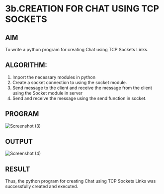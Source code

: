 # 3b.CREATION FOR CHAT USING TCP SOCKETS
## AIM
To write a python program for creating Chat using TCP Sockets Links.
## ALGORITHM:
1. Import the necessary modules in python
2. Create a socket connection to using the socket module.
3. Send message to the client and receive the message from the client using the Socket module in
 server
4. Send and receive the message using the send function in socket.
## PROGRAM
![Screenshot (3)](https://github.com/user-attachments/assets/cad9015f-1138-4f45-a064-ceadd48c1e8e)


## OUTPUT
![Screenshot (4)](https://github.com/user-attachments/assets/135f1293-a160-49a2-8cd4-96d471b3201d)


## RESULT
Thus, the python program for creating Chat using TCP Sockets Links was successfully 
created and executed.

